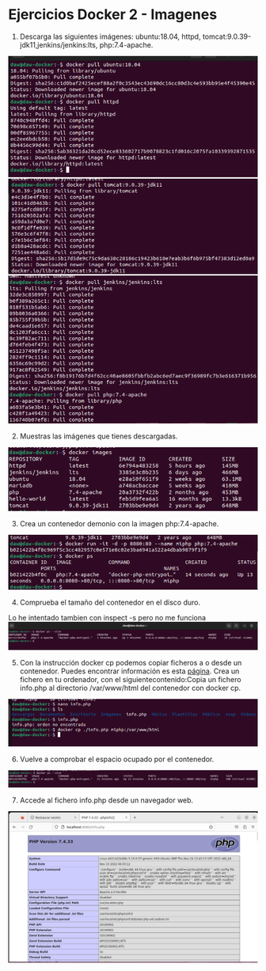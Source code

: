 # Ejercicios Docker 2 - Imagenes

1. Descarga las siguientes imágenes: ubuntu:18.04, httpd, tomcat:9.0.39-jdk11,jenkins/jenkins:lts, php:7.4-apache.

![](./img/1_1.png)
![](img/1_3.png)
![](img/1_4.png)

2. Muestras las imágenes que tienes descargadas.

![](img/1_2.png)

3. Crea un contenedor demonio con la imagen php:7.4-apache.

![](img/3.png)

4. Comprueba el tamaño del contenedor en el disco duro.

Lo he intentado tambien con inspect -s pero no me funciona
![](img/4.png)

5. Con la instrucción docker cp podemos copiar ficheros a o desde un contenedor. Puedes encontrar información es esta <a href="https://docs.docker.com/engine/reference/commandline/cp/" target="_blank">página</a>. Crea un fichero en tu ordenador, con el siguientecontenido:Copia un fichero info.php al directorio /var/www/html del contenedor con docker cp.

![](img/5.png)

6. Vuelve a comprobar el espacio ocupado por el contenedor.

![](img/6.png)

7. Accede al fichero info.php desde un navegador web.

![](img/7.png)